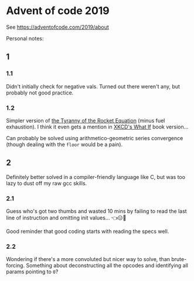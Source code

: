 # Advent of code 2019

See https://adventofcode.com/2019/about

Personal notes:

## 1

### 1.1

Didn't initially check for negative vals. Turned out there weren't any, but probably not good practice.

### 1.2

Simpler version of [the Tyranny of the Rocket Equation](https://www.nasa.gov/mission_pages/station/expeditions/expedition30/tryanny.html) (minus fuel exhaustion). I think it even gets a mention in [XKCD's What If](https://what-if.xkcd.com) book version…

Can probably be solved using arithmetico-geometric series convergence (though dealing with the `floor` would be a pain).

## 2

Definitely better solved in a compiler-friendly language like C, but was too lazy to dust off my raw gcc skills.

### 2.1

Guess who's got two thumbs and wasted 10 mins by failing to read the last line of instruction and omitting init values… 👈😑🤟

Good reminder that good coding starts with reading the specs well.

### 2.2

Wondering if there's a more convoluted but nicer way to solve, than brute-forcing. Something about deconstructing all the opcodes and identifying all params pointing to `0`?
